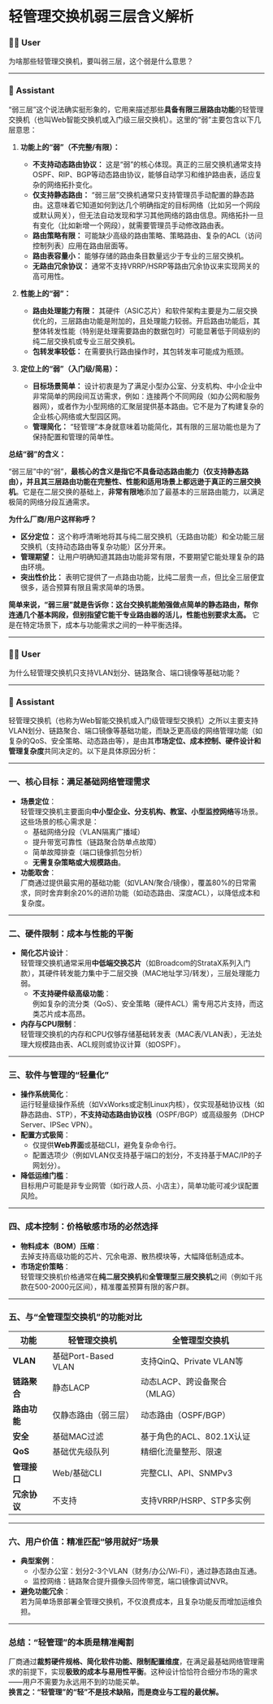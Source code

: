 # 轻管理交换机弱三层含义解析

### 🧑‍💻 User

为啥那些轻管理交换机，要叫弱三层，这个弱是什么意思？

---

### 🤖 Assistant

“弱三层”这个说法确实挺形象的，它用来描述那些**具备有限三层路由功能**的轻管理交换机（也叫Web智能交换机或入门级三层交换机）。这里的“弱”主要包含以下几层意思：

1.  **功能上的“弱”（不完整/有限）：**
    *   **不支持动态路由协议：** 这是“弱”的核心体现。真正的三层交换机通常支持OSPF、RIP、BGP等动态路由协议，能够自动学习和维护路由表，适应复杂的网络拓扑变化。
    *   **仅支持静态路由：** “弱三层”交换机通常只支持管理员手动配置的静态路由。这意味着它知道如何到达几个明确指定的目标网络（比如另一个网段或默认网关），但无法自动发现和学习其他网络的路由信息。网络拓扑一旦有变化（比如新增一个网段），就需要管理员手动修改路由表。
    *   **路由策略有限：** 可能缺少高级的路由策略、策略路由、复杂的ACL（访问控制列表）应用在路由层面等。
    *   **路由表容量小：** 能够存储的路由条目数量远少于专业的三层交换机。
    *   **无路由冗余协议：** 通常不支持VRRP/HSRP等路由冗余协议来实现网关的高可用性。

2.  **性能上的“弱”：**
    *   **路由处理能力有限：** 其硬件（ASIC芯片）和软件架构主要是为二层交换优化的，三层路由功能是附加的，且处理能力较弱。开启路由功能后，其整体转发性能（特别是处理需要路由的数据包时）可能显著低于同级别的纯二层交换机或专业三层交换机。
    *   **包转发率较低：** 在需要执行路由操作时，其包转发率可能成为瓶颈。

3.  **定位上的“弱”（入门级/简易）：**
    *   **目标场景简单：** 设计初衷是为了满足小型办公室、分支机构、中小企业中非常简单的网段间互访需求，例如：连接两个不同网段（如办公网和服务器网），或者作为小型网络的汇聚层提供基本路由。它不是为了构建复杂的企业核心网络或大型园区网。
    *   **管理简化：** “轻管理”本身就意味着功能简化，其有限的三层功能也是为了保持配置和管理的简单性。

**总结“弱”的含义：**

“弱三层”中的“弱”，**最核心的含义是指它不具备动态路由能力（仅支持静态路由），并且其三层路由功能在完整性、性能和适用场景上都远逊于真正的三层交换机**。它是在二层交换的基础上，**非常有限地**添加了最基本的三层路由能力，以满足极简的网络分段互通需求。

**为什么厂商/用户这样称呼？**

*   **区分定位：** 这个称呼清晰地将其与纯二层交换机（无路由功能）和全功能三层交换机（支持动态路由等复杂功能）区分开来。
*   **管理期望：** 让用户明确知道其路由功能非常有限，不要期望它能处理复杂的路由环境。
*   **突出性价比：** 表明它提供了一点路由功能，比纯二层贵一点，但比全三层便宜很多，适合预算有限且需求简单的场景。

**简单来说，“弱三层”就是告诉你：这台交换机能勉强做点简单的静态路由，帮你连通几个基本网段，但别指望它能干专业路由器的活儿，性能也别要求太高。** 它是在特定场景下，成本与功能需求之间的一种平衡选择。

---

### 🧑‍💻 User

为什么轻管理交换机只支持VLAN划分、链路聚合、端口镜像等基础功能？

---

### 🤖 Assistant

轻管理交换机（也称为Web智能交换机或入门级管理型交换机）之所以主要支持VLAN划分、链路聚合、端口镜像等基础功能，而缺乏更高级的网络管理功能（如复杂的QoS、安全策略、动态路由等），是由其**市场定位、成本控制、硬件设计和管理复杂度**共同决定的。以下是具体原因分析：

---

### 一、**核心目标：满足基础网络管理需求**
   - **场景定位**：  
     轻管理交换机主要面向**中小型企业、分支机构、教室、小型监控网络**等场景。这些场景的核心需求是：
     - 基础网络分段（VLAN隔离广播域）
     - 提升带宽可靠性（链路聚合防单点故障）
     - 简单故障排查（端口镜像抓包分析）
     - **无需复杂策略或大规模路由**。
   - **功能取舍**：  
     厂商通过提供最实用的基础功能（如VLAN/聚合/镜像），覆盖80%的日常需求，同时舍弃剩余20%的进阶功能（如动态路由、深度ACL），以降低成本和复杂度。

---

### 二、**硬件限制：成本与性能的平衡**
   - **简化芯片设计**：  
     轻管理交换机通常采用**中低端交换芯片**（如Broadcom的StrataX系列入门款），其硬件转发能力集中于二层交换（MAC地址学习/转发），三层处理能力弱。
     - **不支持硬件级高级功能**：  
       例如复杂的流分类（QoS）、安全策略（硬件ACL）需专用芯片支持，而这类芯片成本高昂。
   - **内存与CPU限制**：  
     轻管理交换机的内存和CPU仅够存储基础转发表（MAC表/VLAN表），无法处理大规模路由表、ACL规则或协议计算（如OSPF）。

---

### 三、**软件与管理的“轻量化”**
   - **操作系统简化**：  
     运行轻量级操作系统（如VxWorks或定制Linux内核），仅实现基础协议栈（如静态路由、STP），**不支持动态路由协议栈**（OSPF/BGP）或高级服务（DHCP Server、IPSec VPN）。
   - **配置方式极简**：  
     - 仅提供**Web界面**或基础CLI，避免复杂命令行。
     - 配置选项少（例如VLAN仅支持基于端口的划分，不支持基于MAC/IP的子网划分）。
   - **降低运维门槛**：  
     目标用户可能是非专业网管（如行政人员、小店主），简单功能可减少误配置风险。

---

### 四、**成本控制：价格敏感市场的必然选择**
   - **物料成本（BOM）压缩**：  
     去掉支持高级功能的芯片、冗余电源、散热模块等，大幅降低制造成本。
   - **市场定价策略**：  
     轻管理交换机价格通常在**纯二层交换机**和**全管理型三层交换机**之间（例如千兆款在500-2000元区间），精准覆盖预算有限的客户群。

---

### 五、**与“全管理型交换机”的功能对比**
  | **功能**               | 轻管理交换机          | 全管理型交换机               |
  |-------------------------|-----------------------|------------------------------|
  | **VLAN**               | 基础Port-Based VLAN   | 支持QinQ、Private VLAN等      |
  | **链路聚合**           | 静态LACP              | 动态LACP、跨设备聚合（MLAG）  |
  | **路由功能**           | 仅静态路由（弱三层）  | 动态路由（OSPF/BGP）          |
  | **安全**               | 基础MAC过滤           | 基于角色的ACL、802.1X认证    |
  | **QoS**                | 基础优先级队列        | 精细化流量整形、限速          |
  | **管理接口**           | Web/基础CLI           | 完整CLI、API、SNMPv3         |
  | **冗余协议**           | 不支持                | 支持VRRP/HSRP、STP多实例     |

---

### 六、**用户价值：精准匹配“够用就好”场景**
   - **典型案例**：
     - 小型办公室：划分2-3个VLAN（财务/办公/Wi-Fi），通过静态路由互通。
     - 监控网络：链路聚合提升摄像头回传带宽，端口镜像调试NVR。
   - **避免功能冗余**：  
     若为简单场景部署全管理交换机，不仅浪费成本，且复杂功能反而增加运维负担。

---

### 总结：**“轻管理”的本质是精准阉割**
厂商通过**裁剪硬件规格、简化软件功能、限制配置维度**，在满足最基础网络管理需求的前提下，实现**极致的成本与易用性平衡**。这种设计恰恰符合细分市场的需求——用户不需要为永远用不到的功能买单。  
**换言之：“轻管理”的“轻”不是技术缺陷，而是商业与工程的最优解。**